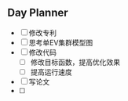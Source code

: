 ## Day Planner
- [ ] 修改专利
- [ ] 思考单EV集群模型图
- [ ] 修改代码
	- [ ] 修改目标函数，提高优化效果
	- [ ] 提高运行速度
- [ ] 写论文
- [ ] 